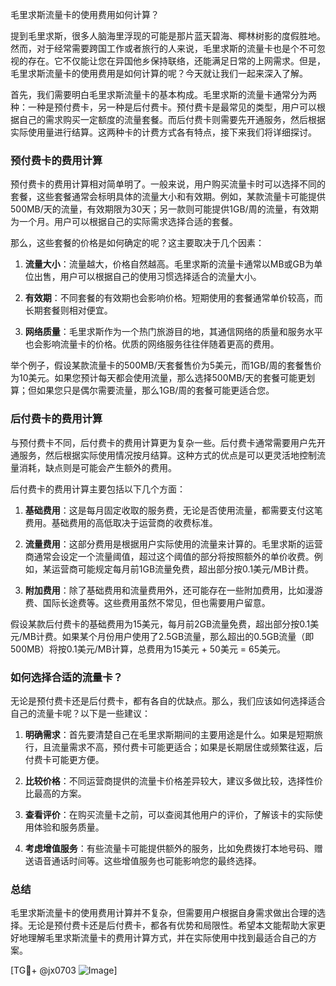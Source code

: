 毛里求斯流量卡的使用费用如何计算？

提到毛里求斯，很多人脑海里浮现的可能是那片蓝天碧海、椰林树影的度假胜地。然而，对于经常需要跨国工作或者旅行的人来说，毛里求斯的流量卡也是个不可忽视的存在。它不仅能让您在异国他乡保持联络，还能满足日常的上网需求。但是，毛里求斯流量卡的使用费用是如何计算的呢？今天就让我们一起来深入了解。

首先，我们需要明白毛里求斯流量卡的基本构成。毛里求斯的流量卡通常分为两种：一种是预付费卡，另一种是后付费卡。预付费卡是最常见的类型，用户可以根据自己的需求购买一定额度的流量套餐。而后付费卡则需要先开通服务，然后根据实际使用量进行结算。这两种卡的计费方式各有特点，接下来我们将详细探讨。

### 预付费卡的费用计算

预付费卡的费用计算相对简单明了。一般来说，用户购买流量卡时可以选择不同的套餐，这些套餐通常会标明具体的流量大小和有效期。例如，某款流量卡可能提供500MB/天的流量，有效期限为30天；另一款则可能提供1GB/周的流量，有效期为一个月。用户可以根据自己的实际需求选择合适的套餐。

那么，这些套餐的价格是如何确定的呢？这主要取决于几个因素：

1. **流量大小**：流量越大，价格自然越高。毛里求斯的流量卡通常以MB或GB为单位出售，用户可以根据自己的使用习惯选择适合的流量大小。
   
2. **有效期**：不同套餐的有效期也会影响价格。短期使用的套餐通常单价较高，而长期套餐则相对便宜。

3. **网络质量**：毛里求斯作为一个热门旅游目的地，其通信网络的质量和服务水平也会影响流量卡的价格。优质的网络服务往往伴随着更高的费用。

举个例子，假设某款流量卡的500MB/天套餐售价为5美元，而1GB/周的套餐售价为10美元。如果您预计每天都会使用流量，那么选择500MB/天的套餐可能更划算；但如果您只是偶尔需要流量，那么1GB/周的套餐可能更适合您。

### 后付费卡的费用计算

与预付费卡不同，后付费卡的费用计算更为复杂一些。后付费卡通常需要用户先开通服务，然后根据实际使用情况按月结算。这种方式的优点是可以更灵活地控制流量消耗，缺点则是可能会产生额外的费用。

后付费卡的费用计算主要包括以下几个方面：

1. **基础费用**：这是每月固定收取的服务费，无论是否使用流量，都需要支付这笔费用。基础费用的高低取决于运营商的收费标准。

2. **流量费用**：这部分费用是根据用户实际使用的流量来计算的。毛里求斯的运营商通常会设定一个流量阈值，超过这个阈值的部分将按照额外的单价收费。例如，某运营商可能规定每月前1GB流量免费，超出部分按0.1美元/MB计费。

3. **附加费用**：除了基础费用和流量费用外，还可能存在一些附加费用，比如漫游费、国际长途费等。这些费用虽然不常见，但也需要用户留意。

假设某款后付费卡的基础费用为15美元，每月前2GB流量免费，超出部分按0.1美元/MB计费。如果某个月份用户使用了2.5GB流量，那么超出的0.5GB流量（即500MB）将按0.1美元/MB计算，总费用为15美元 + 50美元 = 65美元。

### 如何选择合适的流量卡？

无论是预付费卡还是后付费卡，都有各自的优缺点。那么，我们应该如何选择适合自己的流量卡呢？以下是一些建议：

1. **明确需求**：首先要清楚自己在毛里求斯期间的主要用途是什么。如果是短期旅行，且流量需求不高，预付费卡可能更适合；如果是长期居住或频繁往返，后付费卡可能更方便。

2. **比较价格**：不同运营商提供的流量卡价格差异较大，建议多做比较，选择性价比最高的方案。

3. **查看评价**：在购买流量卡之前，可以查阅其他用户的评价，了解该卡的实际使用体验和服务质量。

4. **考虑增值服务**：有些流量卡可能提供额外的服务，比如免费拨打本地号码、赠送语音通话时间等。这些增值服务也可能影响您的最终选择。

### 总结

毛里求斯流量卡的使用费用计算并不复杂，但需要用户根据自身需求做出合理的选择。无论是预付费卡还是后付费卡，都各有优势和局限性。希望本文能帮助大家更好地理解毛里求斯流量卡的费用计算方式，并在实际使用中找到最适合自己的方案。

[TG💪+ @jx0703 ![Image](https://github.com/user-attachments/assets/dbca1d08-cadb-493c-b0ec-ad6f7a83f270)]